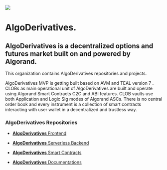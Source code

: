 
![](./images/algoderivatives_logotype.png)
# AlgoDerivatives.

## AlgoDerivatives is a decentralized options and futures market built on and powered by Algorand.

This organization contains AlgoDerivatives repositories and projects.

AlgoDerivatives MVP is getting built based on AVM and TEAL version 7 . CLOBs as main operational unit of AlgoDerivatives are built and operate using Algorand Smart Contracts C2C and ABI features. CLOB vaults use both Application and Logic Sig modes of Algorand ASCs.
There is no central order book and every instrument is a collection of smart contracts interacting with user wallet in a decentralized and trustless way.

### AlgoDerivatives Repositories

- [**AlgoDerivatives** Frontend](https://github.com/AlgoDerivatives/algo-derivatives-frontend#readme)
  
- [**AlgoDerivatives** Serverless Backend](https://github.com/AlgoDerivatives/algo-derivatives-backend/blob/main/README.md)
  
- [**AlgoDerivatives** Smart Contracts](https://github.com/AlgoDerivatives/algo-derivatives-smart-contracts/blob/main/README.md)

- [**AlgoDerivatives** Documentations](https://github.com/AlgoDerivatives/algo-derivatives-docs)

